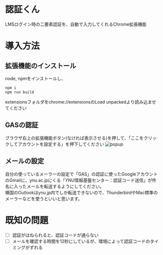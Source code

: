 # 認証くん

LMSログイン時の二要素認証を、自動で入力してくれるChrome拡張機能

# 導入方法

## 拡張機能のインストール

node, npmをインストールし、

```
npm i
npm run build
```

extensionsフォルダをchrome://extensionsのLoad unpackedより読み込ませてください

## GASの認証

ブラウザ右上の拡張機能ボタン(なければ表示させる)を押して、「ここをクリックしてアカウントを設定する」を押下してください
![popup]("images/popup.png")

## メールの設定

自分の使っているメーラーの設定で「GAS」の認証に使ったGoogleアカウントのGmailに、ynu.ac.jpにくる「YNU情報基盤センター：認証コード送信」が件名に入ったメールを転送するようにしてください。  
横国のOutlookはynu.jp内でしか転送できないので、ThunderbirdやMac標準のメーラーなどを使うといいと思います。

# 既知の問題

-[ ] 認証がはねられると、認証コードが通らない  
-[ ] メールを確認する時間を12秒にしているが、環境によって認証コードのタイミングがずれる
